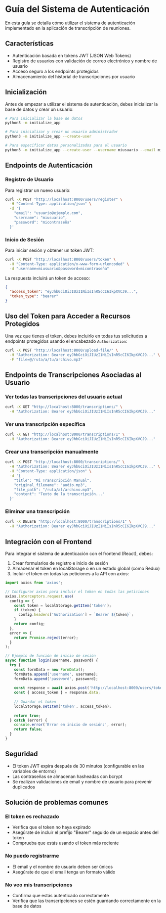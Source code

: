 # Guía del Sistema de Autenticación

En esta guía se detalla cómo utilizar el sistema de autenticación implementado en la aplicación de transcripción de reuniones.

## Características

- Autenticación basada en tokens JWT (JSON Web Tokens)
- Registro de usuarios con validación de correo electrónico y nombre de usuario
- Acceso seguro a los endpoints protegidos
- Almacenamiento del historial de transcripciones por usuario

## Inicialización

Antes de empezar a utilizar el sistema de autenticación, debes inicializar la base de datos y crear un usuario:

```bash
# Para inicializar la base de datos
python3 -m initialize_app

# Para inicializar y crear un usuario administrador
python3 -m initialize_app --create-user

# Para especificar datos personalizados para el usuario
python3 -m initialize_app --create-user --username miusuario --email micorreo@ejemplo.com --password micontraseña
```

## Endpoints de Autenticación

### Registro de Usuario

Para registrar un nuevo usuario:

```bash
curl -X POST "http://localhost:8000/users/register" \
  -H "Content-Type: application/json" \
  -d '{
    "email": "usuario@ejemplo.com",
    "username": "miusuario",
    "password": "micontraseña"
  }'
```

### Inicio de Sesión

Para iniciar sesión y obtener un token JWT:

```bash
curl -X POST "http://localhost:8000/users/token" \
  -H "Content-Type: application/x-www-form-urlencoded" \
  -d "username=miusuario&password=micontraseña"
```

La respuesta incluirá un token de acceso:

```json
{
  "access_token": "eyJhbGciOiJIUzI1NiIsInR5cCI6IkpXVCJ9...",
  "token_type": "bearer"
}
```

## Uso del Token para Acceder a Recursos Protegidos

Una vez que tienes el token, debes incluirlo en todas tus solicitudes a endpoints protegidos usando el encabezado `Authorization`:

```bash
curl -X POST "http://localhost:8000/upload-file/" \
  -H "Authorization: Bearer eyJhbGciOiJIUzI1NiIsInR5cCI6IkpXVCJ9..." \
  -F "file=@/ruta/a/tu/archivo.mp3"
```

## Endpoints de Transcripciones Asociadas al Usuario

### Ver todas las transcripciones del usuario actual

```bash
curl -X GET "http://localhost:8000/transcriptions/" \
  -H "Authorization: Bearer eyJhbGciOiJIUzI1NiIsInR5cCI6IkpXVCJ9..."
```

### Ver una transcripción específica

```bash
curl -X GET "http://localhost:8000/transcriptions/1" \
  -H "Authorization: Bearer eyJhbGciOiJIUzI1NiIsInR5cCI6IkpXVCJ9..."
```

### Crear una transcripción manualmente

```bash
curl -X POST "http://localhost:8000/transcriptions/" \
  -H "Authorization: Bearer eyJhbGciOiJIUzI1NiIsInR5cCI6IkpXVCJ9..." \
  -H "Content-Type: application/json" \
  -d '{
    "title": "Mi Transcripción Manual",
    "original_filename": "audio.mp3",
    "file_path": "/ruta/al/archivo.mp3",
    "content": "Texto de la transcripción..."
  }'
```

### Eliminar una transcripción

```bash
curl -X DELETE "http://localhost:8000/transcriptions/1" \
  -H "Authorization: Bearer eyJhbGciOiJIUzI1NiIsInR5cCI6IkpXVCJ9..."
```

## Integración con el Frontend

Para integrar el sistema de autenticación con el frontend (React), debes:

1. Crear formularios de registro e inicio de sesión
2. Almacenar el token en localStorage o en un estado global (como Redux)
3. Incluir el token en todas las peticiones a la API con axios:

```javascript
import axios from 'axios';

// Configurar axios para incluir el token en todas las peticiones
axios.interceptors.request.use(
  config => {
    const token = localStorage.getItem('token');
    if (token) {
      config.headers['Authorization'] = `Bearer ${token}`;
    }
    return config;
  },
  error => {
    return Promise.reject(error);
  }
);

// Ejemplo de función de inicio de sesión
async function login(username, password) {
  try {
    const formData = new FormData();
    formData.append('username', username);
    formData.append('password', password);
    
    const response = await axios.post('http://localhost:8000/users/token', formData);
    const { access_token } = response.data;
    
    // Guardar el token
    localStorage.setItem('token', access_token);
    
    return true;
  } catch (error) {
    console.error('Error en inicio de sesión:', error);
    return false;
  }
}
```

## Seguridad

- El token JWT expira después de 30 minutos (configurable en las variables de entorno)
- Las contraseñas se almacenan hasheadas con bcrypt
- Se realizan validaciones de email y nombre de usuario para prevenir duplicados

## Solución de problemas comunes

### El token es rechazado

- Verifica que el token no haya expirado
- Asegúrate de incluir el prefijo "Bearer" seguido de un espacio antes del token
- Comprueba que estás usando el token más reciente

### No puedo registrarme

- El email y el nombre de usuario deben ser únicos
- Asegúrate de que el email tenga un formato válido

### No veo mis transcripciones

- Confirma que estás autenticado correctamente
- Verifica que las transcripciones se estén guardando correctamente en la base de datos
